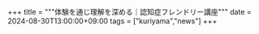 +++
title = """体験を通じ理解を深める｜認知症フレンドリー講座"""
date = 2024-08-30T13:00:00+09:00
tags = ["kuriyama","news"]
+++

